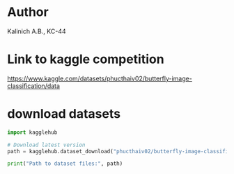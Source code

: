 # Author
Kalinich A.B., KC-44
# Link to kaggle competition
https://www.kaggle.com/datasets/phucthaiv02/butterfly-image-classification/data
# download datasets
```python
import kagglehub

# Download latest version
path = kagglehub.dataset_download("phucthaiv02/butterfly-image-classification")

print("Path to dataset files:", path)
```
